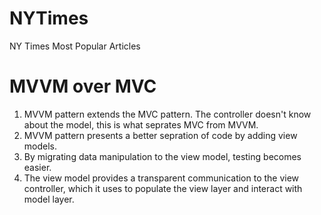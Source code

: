 # NYTimes
NY Times Most Popular Articles


# MVVM over MVC
  1. MVVM pattern extends the MVC pattern. The controller doesn't know about the model, this is what seprates MVC from MVVM.
  2. MVVM pattern presents a better sepration of code by adding view models.
  3. By migrating data manipulation to the view model, testing becomes easier.
  4. The view model provides a transparent communication to the view controller, which it uses to populate the view layer and interact with model layer.
